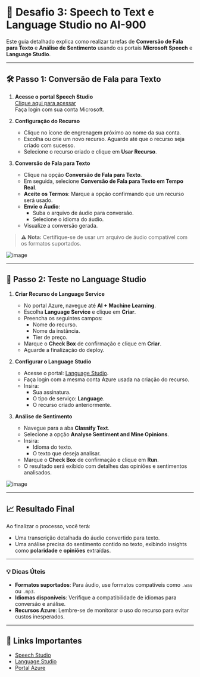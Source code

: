 # 🌟 Desafio 3: Speech to Text e Language Studio no AI-900

Este guia detalhado explica como realizar tarefas de **Conversão de Fala para Texto** e **Análise de Sentimento** usando os portais **Microsoft Speech** e **Language Studio**.

---

## 🛠️ Passo 1: Conversão de Fala para Texto

1. **Acesse o portal Speech Studio**  
   [Clique aqui para acessar](https://speech.microsoft.com/portal)  
   Faça login com sua conta Microsoft.

2. **Configuração do Recurso**  
   - Clique no ícone de engrenagem próximo ao nome da sua conta.  
   - Escolha ou crie um novo recurso. Aguarde até que o recurso seja criado com sucesso.  
   - Selecione o recurso criado e clique em **Usar Recurso**.

3. **Conversão de Fala para Texto**  
   - Clique na opção **Conversão de Fala para Texto**.  
   - Em seguida, selecione **Conversão de Fala para Texto em Tempo Real**.  
   - **Aceite os Termos**: Marque a opção confirmando que um recurso será usado.  
   - **Envie o Áudio**:  
     - Suba o arquivo de áudio para conversão.  
     - Selecione o idioma do áudio.  
   - Visualize a conversão gerada.

> **⚠️ Nota:** Certifique-se de usar um arquivo de áudio compatível com os formatos suportados.

![image](https://github.com/user-attachments/assets/d4edaa11-8bf3-4f38-b4ab-e4a930a0ab81)

---

## 🧪 Passo 2: Teste no Language Studio

1. **Criar Recurso de Language Service**  
   - No portal Azure, navegue até **AI + Machine Learning**.  
   - Escolha **Language Service** e clique em **Criar**.  
   - Preencha os seguintes campos:  
     - Nome do recurso.  
     - Nome da instância.  
     - Tier de preço.  
   - Marque o **Check Box** de confirmação e clique em **Criar**.  
   - Aguarde a finalização do deploy.

2. **Configurar o Language Studio**  
   - Acesse o portal: [Language Studio](https://language.cognitive.azure.com/home).  
   - Faça login com a mesma conta Azure usada na criação do recurso.  
   - Insira:  
     - Sua assinatura.  
     - O tipo de serviço: **Language**.  
     - O recurso criado anteriormente.  

3. **Análise de Sentimento**  
   - Navegue para a aba **Classify Text**.  
   - Selecione a opção **Analyse Sentiment and Mine Opinions**.  
   - Insira:  
     - Idioma do texto.  
     - O texto que deseja analisar.  
   - Marque o **Check Box** de confirmação e clique em **Run**.  
   - O resultado será exibido com detalhes das opiniões e sentimentos analisados.

![image](https://github.com/user-attachments/assets/194a87ec-88b2-4a36-815e-6b86dc66218a)

---

## 📈 Resultado Final

Ao finalizar o processo, você terá:  
- Uma transcrição detalhada do áudio convertido para texto.  
- Uma análise precisa do sentimento contido no texto, exibindo insights como **polaridade** e **opiniões** extraídas.
 

---

### 💡 Dicas Úteis
- **Formatos suportados**: Para áudio, use formatos compatíveis como `.wav` ou `.mp3`.  
- **Idiomas disponíveis**: Verifique a compatibilidade de idiomas para conversão e análise.  
- **Recursos Azure**: Lembre-se de monitorar o uso do recurso para evitar custos inesperados.

---

## 🔗 Links Importantes
- [Speech Studio](https://speech.microsoft.com/portal)  
- [Language Studio](https://language.cognitive.azure.com/home)  
- [Portal Azure](https://portal.azure.com)  
